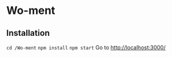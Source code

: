 # Wo-ment

## Installation

```cd /Wo-ment```
```npm install```
```npm start```
Go to [http://localhost:3000/](http://localhost:3000/)

